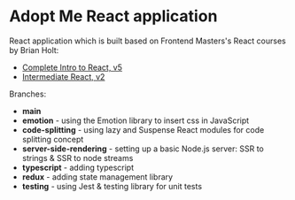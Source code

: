 # Adopt Me React application

React application which is built based on Frontend Masters's React courses by Brian Holt:

- [Complete Intro to React, v5](https://frontendmasters.com/courses/complete-react-v5/)
- [Intermediate React, v2](https://frontendmasters.com/courses/intermediate-react-v2/)

Branches:

- **main**
- **emotion** - using the Emotion library to insert css in JavaScript
- **code-splitting** - using lazy and Suspense React modules for code splitting concept
- **server-side-rendering** - setting up a basic Node.js server: SSR to strings & SSR to node streams
- **typescript** - adding typescript
- **redux** - adding state management library
- **testing** - using Jest & testing library for unit tests
